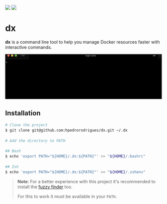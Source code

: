 [![][github-action-badge]][github-action-dx]
[![][written-in-badge]][shell-code-dx]

# dx

**dx** is a command line tool to help you manage Docker resources faster with
interactive commands.

![Demo GIF][exec-gif]

## Installation

```bash
# Clone the project
$ git clone git@github.com:hpedrorodrigues/dx.git ~/.dx

# Add the directory to PATH

## Bash
$ echo 'export PATH="${HOME}/.dx:${PATH}"' >> "${HOME}/.bashrc"

## Zsh
$ echo 'export PATH="${HOME}/.dx:${PATH}"' >> "${HOME}/.zshenv"
```

> **Note**: For a better experience with this project it's recommended
> to install the [fuzzy finder][fzf] too.
>
> For this to work it must be available in your `PATH`.


[github-action-badge]: https://github.com/hpedrorodrigues/dx/workflows/DX%20Actions/badge.svg
[github-action-dx]: https://github.com/hpedrorodrigues/dx/actions

[written-in-badge]: https://img.shields.io/badge/Written%20in-bash-ff69b4.svg
[shell-code-dx]: https://github.com/hpedrorodrigues/dx/search?l=shell

[fzf]: https://github.com/junegunn/fzf

[exec-gif]: images/exec.gif
